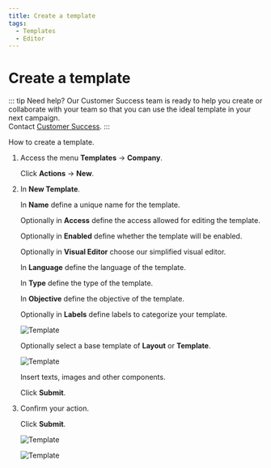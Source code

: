 ```yaml
---
title: Create a template
tags:
  - Templates
  - Editor
---
```

# Create a template

::: tip Need help?
Our Customer Success team is ready to help you create or collaborate with your team so that you can use the ideal template in your next campaign.<br>
Contact [Customer Success](mailto:cs@phishx.io).
:::

How to create a template.

1. Access the menu **Templates** -> **Company**.

   Click **Actions** -> **New**.

2. In **New Template**.

   In **Name** define a unique name for the template.

   Optionally in **Access** define the access allowed for editing the template.

   Optionally in **Enabled** define whether the template will be enabled.

   Optionally in **Visual Editor** choose our simplified visual editor.

   In **Language** define the language of the template.

   In **Type** define the type of the template.

   In **Objective** define the objective of the template.

   Optionally in **Labels** define labels to categorize your template.

   ![Template](https://cdn.phishx.io/phishx-docs/images/phishx_templates_new_01.webp)

   Optionally select a base template of **Layout** or **Template**.

   ![Template](https://cdn.phishx.io/phishx-docs/images/phishx_templates_new_02.webp)

   Insert texts, images and other components.

   Click **Submit**.

3. Confirm your action.

   Click **Submit**.

   ![Template](https://cdn.phishx.io/phishx-docs/images/phishx_templates_new_04.webp)

   ![Template](https://cdn.phishx.io/phishx-docs/images/phishx_templates_new_03.webp)
